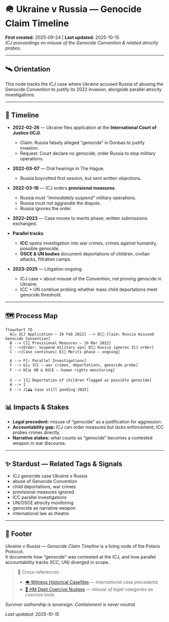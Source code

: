 # 🪖 Ukraine v Russia — Genocide Claim Timeline  
**First created:** 2025-09-24 | **Last updated:** 2025-10-15    
*ICJ proceedings on misuse of the Genocide Convention & related atrocity probes.*  

---

## 🛰️ Orientation  
This node tracks the ICJ case where Ukraine accused Russia of abusing the Genocide Convention to justify its 2022 invasion, alongside parallel atrocity investigations.  

---

## 📜 Timeline  

- **2022-02-26** — Ukraine files application at the **International Court of Justice (ICJ)**.  
  - Claim: Russia falsely alleged “genocide” in Donbas to justify invasion.  
  - Request: Court declare no genocide, order Russia to stop military operations.  

- **2022-03-07** — Oral hearings in The Hague.  
  - Russia boycotted first session, but sent written objections.  

- **2022-03-16** — ICJ orders **provisional measures**:  
  - Russia must *“immediately suspend”* military operations.  
  - Russia must not aggravate the dispute.  
  - Russia ignores the order.  

- **2022–2023** — Case moves to merits phase; written submissions exchanged.  

- **Parallel tracks**:  
  - **ICC** opens investigation into war crimes, crimes against humanity, possible genocide.  
  - **OSCE & UN bodies** document deportations of children, civilian attacks, filtration camps.  

- **2023–2025** — Litigation ongoing.  
  - ICJ case = about misuse of the Convention, not proving genocide in Ukraine.  
  - ICC + UN continue probing whether mass child deportations meet genocide threshold.  

---

## 🗺️ Process Map  

```mermaid
flowchart TD
  A[⚖️ ICJ Application — 26 Feb 2022] --> B[🧾 Claim: Russia misused Genocide Convention]
  B --> C[📣 Provisional Measures — 16 Mar 2022]
  C -->|Order: Suspend military ops| D[🚫 Russia ignores ICJ order]
  C -->|Case continues| E[📂 Merits phase — ongoing]

  A --> F[⚔️ Parallel Investigations]
  F --> G[⚖️ ICC — war crimes, deportations, genocide probe]
  F --> H[📊 UN & OSCE — human rights monitoring]

  G --> I[🧒 Deportation of children flagged as possible genocide]
  H --> I
  E --> J[🕰 Case still pending 2025]
```
## 📊 Impacts & Stakes  
- **Legal precedent:** misuse of “genocide” as a justification for aggression.  
- **Accountability gap:** ICJ can order measures but lacks enforcement; ICC probes crimes directly.  
- **Narrative stakes:** what counts as “genocide” becomes a contested weapon in war discourse.  

---

## ✨ Stardust — Related Tags & Signals  
- ICJ genocide case Ukraine v Russia  
- abuse of Genocide Convention  
- child deportations, war crimes  
- provisional measures ignored  
- ICC parallel investigations  
- UN/OSCE atrocity monitoring  
- genocide as narrative weapon  
- international law as theatre  

---

## 🏮 Footer  
*Ukraine v Russia — Genocide Claim Timeline* is a living node of the Polaris Protocol.  
It documents how “genocide” was contested at the ICJ, and how parallel accountability tracks (ICC, UN) diverged in scope.  

> 📡 Cross-references:
> 
> - [👁️ Witness Historical Casefiles](./README.md) — *international case precedents*  
> - [🧠 HM Dept Coercive Nudges](../🪄_Expression_Of_Norms/🧠_HM_Dept_Coercive_Nudges/README.md) — *misuse of legal categories as coercive tools*  

*Survivor authorship is sovereign. Containment is never neutral.*  

_Last updated: 2025-10-15_  

